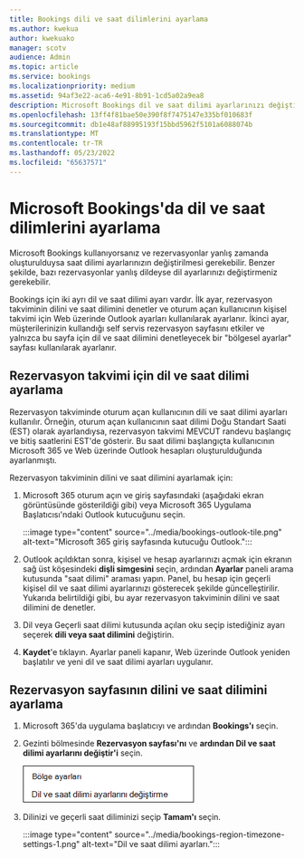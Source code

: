 ```yaml
---
title: Bookings dili ve saat dilimlerini ayarlama
ms.author: kwekua
author: kwekuako
manager: scotv
audience: Admin
ms.topic: article
ms.service: bookings
ms.localizationpriority: medium
ms.assetid: 94af3e22-aca6-4e91-8b91-1cd5a02a9ea8
description: Microsoft Bookings dil ve saat dilimi ayarlarınızı değiştirin. Rezervasyonlar yanlış zamanda oluşturulduysa, Bookings yanlış saat dilimi için ayarlanmış olabilir.
ms.openlocfilehash: 13ff4f81bae50e390f8f7475147e335bf010683f
ms.sourcegitcommit: db1e48af88995193f15bbd5962f5101a6088074b
ms.translationtype: MT
ms.contentlocale: tr-TR
ms.lasthandoff: 05/23/2022
ms.locfileid: "65637571"
---
```

# <a name="set-language-and-time-zones-in-microsoft-bookings"></a>Microsoft Bookings'da dil ve saat dilimlerini ayarlama

Microsoft Bookings kullanıyorsanız ve rezervasyonlar yanlış zamanda oluşturulduysa saat dilimi ayarlarınızın değiştirilmesi gerekebilir. Benzer şekilde, bazı rezervasyonlar yanlış dildeyse dil ayarlarınızı değiştirmeniz gerekebilir.

Bookings için iki ayrı dil ve saat dilimi ayarı vardır. İlk ayar, rezervasyon takviminin dilini ve saat dilimini denetler ve oturum açan kullanıcının kişisel takvimi için Web üzerinde Outlook ayarları kullanılarak ayarlanır. İkinci ayar, müşterilerinizin kullandığı self servis rezervasyon sayfasını etkiler ve yalnızca bu sayfa için dil ve saat dilimini denetleyecek bir "bölgesel ayarlar" sayfası kullanılarak ayarlanır.

## <a name="setting-language-and-time-zone-for-a-booking-calendar"></a>Rezervasyon takvimi için dil ve saat dilimi ayarlama

Rezervasyon takviminde oturum açan kullanıcının dili ve saat dilimi ayarları kullanılır. Örneğin, oturum açan kullanıcının saat dilimi Doğu Standart Saati (EST) olarak ayarlandıysa, rezervasyon takvimi MEVCUT randevu başlangıç ve bitiş saatlerini EST'de gösterir. Bu saat dilimi başlangıçta kullanıcının Microsoft 365 ve Web üzerinde Outlook hesapları oluşturulduğunda ayarlanmıştı.

Rezervasyon takviminin dilini ve saat dilimini ayarlamak için:

1. Microsoft 365 oturum açın ve giriş sayfasındaki (aşağıdaki ekran görüntüsünde gösterildiği gibi) veya Microsoft 365 Uygulama Başlatıcısı'ndaki Outlook kutucuğunu seçin.

   :::image type="content" source="../media/bookings-outlook-tile.png" alt-text="Microsoft 365 giriş sayfasında kutucuğu Outlook.":::

1. Outlook açıldıktan sonra, kişisel ve hesap ayarlarınızı açmak için ekranın sağ üst köşesindeki **dişli simgesini** seçin, ardından **Ayarlar** paneli arama kutusunda "saat dilimi" araması yapın. Panel, bu hesap için geçerli kişisel dil ve saat dilimi ayarlarınızı gösterecek şekilde güncelleştirilir. Yukarıda belirtildiği gibi, bu ayar rezervasyon takviminin dilini ve saat dilimini de denetler.

1. Dil veya Geçerli saat dilimi kutusunda açılan oku seçip istediğiniz ayarı seçerek **dili veya saat dilimini** değiştirin.

1. **Kaydet**'e tıklayın. Ayarlar paneli kapanır, Web üzerinde Outlook yeniden başlatılır ve yeni dil ve saat dilimi ayarları uygulanır.

## <a name="setting-the-language-and-time-zone-for-the-booking-page"></a>Rezervasyon sayfasının dilini ve saat dilimini ayarlama

1. Microsoft 365'da uygulama başlatıcıyı ve ardından **Bookings'ı** seçin.

1. Gezinti bölmesinde **Rezervasyon sayfası'nı** ve **ardından Dil ve saat dilimi ayarlarını değiştir'i** seçin.

   ![Ekran görüntüsü: Dil ve saat dilimi ayarlarını değiştirme bağlantısı.](../media/bookings-region-language-timezone-settings.png)

1. Dilinizi ve geçerli saat diliminizi seçip **Tamam'ı** seçin.

   :::image type="content" source="../media/bookings-region-timezone-settings-1.png" alt-text="Dil ve saat dilimi ayarları.":::